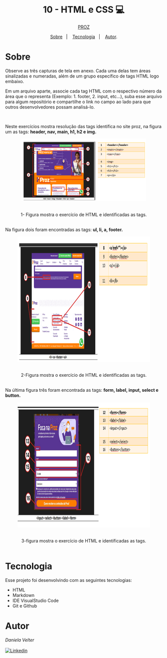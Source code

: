 <h1 align="center"> 10 - HTML e CSS 💻 </h1>

<p align="center"> <a href="https://prozeducacao.com.br/unidade/unidade-curitiba/" target="_blank">PROZ</a> </p>

<p align="center">
<a href="#sobre">Sobre</a>&nbsp;&nbsp;&nbsp|&nbsp;&nbsp;&nbsp;
<a href="#tecnologia">Tecnologia</a>&nbsp;&nbsp;&nbsp|&nbsp;&nbsp;&nbsp;
<a href="#autor">Autor</a>.</p>

# Sobre 

Observe as três capturas de tela em anexo. Cada uma delas tem áreas sinalizadas e numeradas, além de um grupo específico de tags HTML logo embaixo.

Em um arquivo aparte, associe cada tag HTML com o respectivo número da área que o representa (Exemplo: 1. footer, 2. input, etc...), suba esse arquivo para algum repositório e compartilhe o link no campo ao lado para que outros desenvolvedores possam analisá-lo.

<br>

 <p>Neste exercícios mostra resolução das tags identifica no site proz, na figura um as tags:
    <b>header, nav, main, h1, h2 e img.</b> </p>
<section align="center" >
  <figure >
<img src="/img/1-desafio.png" height="200" width="400">
  </figure>
  <br>
   <figcaption>1- Figura mostra o exercício de HTML e identificadas as tags. </figcaption>
</section>

<br>
<p> Na figura dois foram encontradas as tags:
    <b>ul, li, a, footer.</b></p>
<section align="center">
  <figure>
<img src="/img/2-Exercicio.png" height="400" width="800">
  </figure>
  <br>
   <figcaption aling="left">2-Figura mostra o exercício de HTML e identificadas as tags.</figcaption>
</section>

<br>
<p> Na última figura três foram encontrada as tags:
    <b>form, label, input, select e button.</b></p>
<section align="center">
  <figure>
<img src="/img/3-Exercicio.png" height="400" width="800">
  </figure>
  <br>
   <figcaption aling="left">3-figura mostra o exercício de HTML e identificadas as tags.</figcaption>
</section>

<br>

# Tecnologia 
Esse projeto foi desenvolvindo com as seguintes tecnologias:

* HTML
* Markdown
* IDE VisualStudio Code
* Git e Github


# Autor 
  _Daniela Velter_
  <br>
  <br>
  [![Linkedin](https://img.shields.io/badge/DANIELA-0077B5?style=for-the-badge&logo=linkedin&logoColor=white)](https://www.linkedin.com/in/daniela-velter-231485f/)
